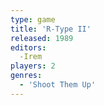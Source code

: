 ```yaml
---
type: game
title: 'R-Type II'
released: 1989
editors: 
  -Irem
players: 2
genres:
  - 'Shoot Them Up'
---
```

